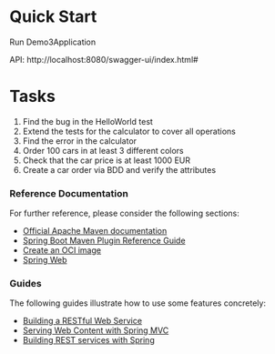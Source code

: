 # Quick Start
Run Demo3Application

API: http://localhost:8080/swagger-ui/index.html#

# Tasks
1. Find the bug in the HelloWorld test
2. Extend the tests for the calculator to cover all operations
3. Find the error in the calculator
4. Order 100 cars in at least 3 different colors
5. Check that the car price is at least 1000 EUR
6. Create a car order via BDD and verify the attributes

### Reference Documentation
For further reference, please consider the following sections:

* [Official Apache Maven documentation](https://maven.apache.org/guides/index.html)
* [Spring Boot Maven Plugin Reference Guide](https://docs.spring.io/spring-boot/docs/2.7.4/maven-plugin/reference/html/)
* [Create an OCI image](https://docs.spring.io/spring-boot/docs/2.7.4/maven-plugin/reference/html/#build-image)
* [Spring Web](https://docs.spring.io/spring-boot/docs/2.7.4/reference/htmlsingle/#web)

### Guides
The following guides illustrate how to use some features concretely:

* [Building a RESTful Web Service](https://spring.io/guides/gs/rest-service/)
* [Serving Web Content with Spring MVC](https://spring.io/guides/gs/serving-web-content/)
* [Building REST services with Spring](https://spring.io/guides/tutorials/rest/)

